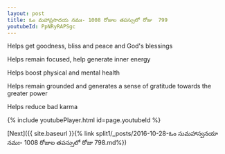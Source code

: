 ```yaml
---
layout: post
title: ఓం మహాప్రసాదయ నమః- 1008 రోజుల తపస్సులో రోజు  799
youtubeId: PpNRyRAPSgc
---
```

 
 
Helps get goodness, bliss and peace and God's blessings
 
Helps remain focused, help generate inner energy 
 
Helps boost physical and mental health 
 
Helps remain grounded and generates a sense of gratitude towards the greater power 
 
Helps reduce bad karma
 
 
 
 


{% include youtubePlayer.html id=page.youtubeId %}
 
[Next]({{ site.baseurl }}{% link  split1/_posts/2016-10-28-ఓం సుమహాస్వనయా నమః- 1008 రోజుల తపస్సులో రోజు  798.md%})
 
